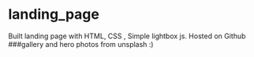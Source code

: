 # landing_page
Built landing page with HTML, CSS , Simple lightbox js. Hosted on Github 
###gallery and hero photos from unsplash :)
